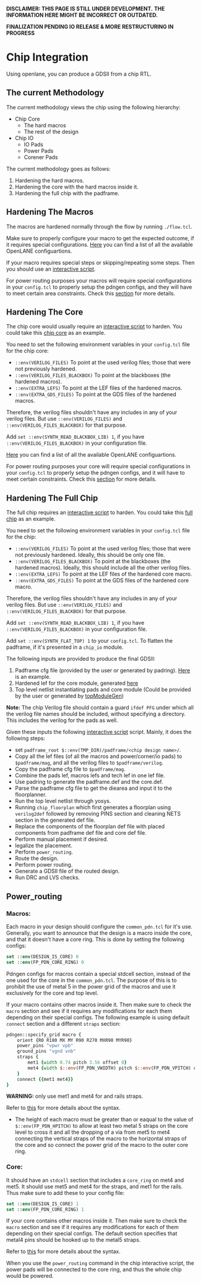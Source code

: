 **DISCLAIMER: THIS PAGE IS STILL UNDER DEVELOPMENT.**
**THE INFORMATION HERE MIGHT BE INCORRECT OR OUTDATED.**

**FINALIZATION PENDING IO RELEASE & MORE RESTRUCTURING IN PROGRESS**

# Chip Integration

Using openlane, you can produce a GDSII from a chip RTL.


## The current Methodology

The current methodology views the chip using the following hierarchy:
- Chip Core
    - The hard macros
    - The rest of the design
- Chip IO
    - IO Pads
    - Power Pads
    - Corener Pads

The current methodology goes as follows:
1. Hardening the hard macros.
2. Hardening the core with the hard macros inside it.
3. Hardening the full chip with the padframe. 


## Hardening The Macros

The macros are hardened normally through the flow by running `./flow.tcl`. 

Make sure to properly configure your macro to get the expected outcome, if it requires special configurations. [Here][0] you can find a list of all the available OpenLANE configuartions.

If your macro requires special steps or skipping/repeating some steps. Then you should use an [interactive script][2].

For power routing purposes your macros will require special configurations in your `config.tcl` to properly setup the pdngen configs, and they will have to meet certain area constraints. Check this [section](#power-routing) for more details.

## Hardening The Core

The chip core would usually require an [interactive script][2] to harden. You could take this [chip core][4] as an example.

You need to set the following environment variables in your `config.tcl` file for the chip core:
- `::env(VERILOG_FILES)` To point at the used verilog files; those that were not previously hardened.
- `::env(VERILOG_FILES_BLACKBOX)` To point at the blackboxes (the hardened macros).
- `::env(EXTRA_LEFS)` To point at the LEF files of the hardened macros.
- `::env(EXTRA_GDS_FILES)` To point at the GDS files of the hardened macros.

Therefore, the verilog files shouldn't have any includes in any of your verilog files. But use `::env(VERILOG_FILES)` and `::env(VERILOG_FILES_BLACKBOX)` for that purpose.

Add `set ::env(SYNTH_READ_BLACKBOX_LIB) 1`, if you have `::env(VERILOG_FILES_BLACKBOX)` in your configuration file.

[Here][0] you can find a list of all the available OpenLANE configuartions.

For power routing purposes your core will require  special configurations in your `config.tcl` to properly setup the pdngen configs, and it will have to meet certain constraints. Check this [section](#power-routing) for more details.

## Hardening The Full Chip


The full chip requires an [interactive script][2] to harden. You could take this [full chip][5] as an example.

You need to set the following environment variables in your `config.tcl` file for the chip:
- `::env(VERILOG_FILES)` To point at the used verilog files; those that were not previously hardened. Ideally, this should be only one file.
- `::env(VERILOG_FILES_BLACKBOX)` To point at the blackboxes (the hardened macros). Ideally, this should include all the other verilog files.
- `::env(EXTRA_LEFS)` To point at the LEF files of the hardened core macro.
- `::env(EXTRA_GDS_FILES)` To point at the GDS files of the hardened core macro.

Therefore, the verilog files shouldn't have any includes in any of your verilog files. But use `::env(VERILOG_FILES)` and `::env(VERILOG_FILES_BLACKBOX)` for that purpose.

Add `set ::env(SYNTH_READ_BLACKBOX_LIB) 1`, if you have `::env(VERILOG_FILES_BLACKBOX)` in your configuration file.

Add `set ::env(SYNTH_FLAT_TOP) 1` to your `config.tcl`. To flatten the padframe, if it's presented in a `chip_io` module.

The following inputs are provided to produce the final GDSII:

1. Padframe cfg file (provided by the user or generated by padring). [Here][6] is an example.
2. Hardened lef for the core module, generated [here](#hardening-the-core)
3. Top level netlist instantiating pads and core module (Could be provided by the user or generated by [topModuleGen][7])

**Note:** The chip Verilog file should contain a guard `ifdef PFG` under which all the verilog file names should be included, without specifying a directory. This includes the verilog for the pads as well.

Given these inputs the following [interactive script][5] script. Mainly, it does the following steps:
-  set `padframe_root $::env(TMP_DIR)/padframe/<chip design name>/`.
-  Copy all the lef files (of all the macros and power/corner/io pads) to `$padframe/mag`, and all the verilog files to `$padframe/verilog`.
-  Copy the padframe cfg file to `$padframe/mag`.
-  Combine the pads lef, macros lefs and tech lef in one lef file.
-  Use padring to generate the padframe.def and the core.def. 
-  Parse the padframe cfg file to get the diearea and input it to the floorplanner.
-  Run the top level netlist through yosys.
-  Running `chip_floorplan` which first generates a floorplan using `verilog2def` followed by removing PINS section and cleaning NETS section in the generated def file.
-  Replace the components of the floorplan def file with placed components from padframe def file and core def file.
-  Perform manual placement if desired.
-  legalize the placement.
-  Perform `power_routing`.
-  Route the design.
-  Perform power routing.
-  Generate a GDSII file of the routed design.
-  Run DRC and LVS checks.

## Power_routing

### Macros:
Each macro in your design should configure the `common_pdn.tcl` for it's use. Generally, you want to announce that the design is a macro inside the core, and that it doesn't have a core ring. This is done by setting the following configs:

```tcl
set ::env(DESIGN_IS_CORE) 0
set ::env(FP_PDN_CORE_RING) 0
```

Pdngen configs for macros contain a special stdcell section, instead of the one used for the core in the `common_pdn.tcl`. The purpose of this is to prohibit the use of metal 5 in the power grid of the macros and use it exclusively for the core and top level.

If your macro contains other macros inside it. Then make sure to check the `macro` section and see if it requires any modifications for each them depending on their special configs. The following example is using default `connect` section and a different `straps` section:
```tcl
pdngen::specify_grid macro {
    orient {R0 R180 MX MY R90 R270 MXR90 MYR90}
    power_pins "vpwr vpb"
    ground_pins "vgnd vnb"
    straps {
	    met1 {width 0.74 pitch 3.56 offset 0}
	    met4 {width $::env(FP_PDN_VWIDTH) pitch $::env(FP_PDN_VPITCH) offset $::env(FP_PDN_VOFFSET)}
    }
    connect {{met1 met4}}
}
```

**WARNING:** only use met1 and met4 for and rails straps.

Refer to [this][3] for more details about the syntax.

- The height of each macro must be greater than or eaqual to the value of `$::env(FP_PDN_HPITCH)` to allow at least two metal 5 straps on the core level to cross it and all the dropping of a via from met5 to met4 connecting the vertical straps of the macro to the horizontal straps of the core and so connect the power grid of the macro to the outer core ring.

### Core:

It should have an `stdcell` section that includes a `core_ring` on met4 and met5. It should use met5 and met4 for the straps, and met1 for the rails. Thus make sure to add these to your config file:

```tcl
set ::env(DESIGN_IS_CORE) 1
set ::env(FP_PDN_CORE_RING) 1
```

If your core contains other macros inside it. Then make sure to check the `macro` section and see if it requires any modifications for each of them depending on their special configs. The default section specifies that metal4 pins should be hooked up to the metal5 straps. 

Refer to [this][3] for more details about the syntax.

When you use the `power_routing` command in the chip interactive script, the power pads will be connected to the core ring, and thus the whole chip would be powered.

[0]: ./../configuration/README.md
[1]: ./OpenLANE_commands.md
[2]: ./advanced_readme.md
[3]: https://github.com/The-OpenROAD-Project/OpenROAD/blob/openroad/src/pdngen/doc/PDN.md
[4]: Reference_for_interactive_script_core
[5]: Reference_for_interactive_script_chip
[6]: Example_padframe_cfg_file
[7]: ./../scripts/topModuleGen/README.md